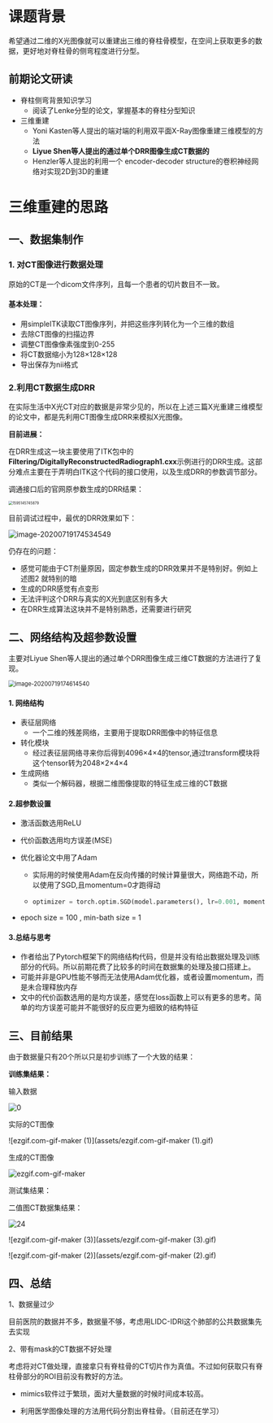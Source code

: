 # 课题背景

希望通过二维的X光图像就可以重建出三维的脊柱骨模型，在空间上获取更多的数据，更好地对脊柱骨的侧弯程度进行分型。

## 前期论文研读

- 脊柱侧弯背景知识学习
  - 阅读了Lenke分型的论文，掌握基本的脊柱分型知识
- 三维重建
  - Yoni Kasten等人提出的端对端的利用双平面X-Ray图像重建三维模型的方法
  - **Liyue Shen等人提出的通过单个DRR图像生成CT数据的**
  - Henzler等人提出的利用一个 encoder-decoder structure的卷积神经网络对实现2D到3D的重建



# 三维重建的思路

## 一、数据集制作

### 1. 对CT图像进行数据处理

原始的CT是一个dicom文件序列，且每一个患者的切片数目不一致。

#### **基本处理：**

- 用simpleITK读取CT图像序列，并把这些序列转化为一个三维的数组
- 去除CT图像的扫描边界
- 调整CT图像像素强度到0-255
- 将CT数据缩小为128×128×128
- 导出保存为nii格式

### 2.利用CT数据生成DRR

在实际生活中X光CT对应的数据是非常少见的，所以在上述三篇X光重建三维模型的论文中，都是先利用CT图像生成DRR来模拟X光图像。

**目前进展：**

在DRR生成这一块主要使用了ITK包中的**Filtering/DigitallyReconstructedRadiograph1.cxx**示例进行的DRR生成。这部分难点主要在于弄明白ITK这个代码的接口使用，以及生成DRR的参数调节部分。

调通接口后的官网原参数生成的DRR结果：

<img src="README.assets/1595145745879.png" alt="1595145745879" style="zoom:50%;" />

目前调试过程中，最优的DRR效果如下：

![image-20200719174534549](README.assets/image-20200719174534549.png)

仍存在的问题：

- 感觉可能由于CT剂量原因，固定参数生成的DRR效果并不是特别好。例如上述图2 就特别的暗
- 生成的DRR感觉有点变形
- 无法评判这个DRR与真实的X光到底区别有多大
- 在DRR生成算法这块并不是特别熟悉，还需要进行研究



## 二、网络结构及超参数设置

主要对Liyue Shen等人提出的通过单个DRR图像生成三维CT数据的方法进行了复现。

<img src="assets/image-20200719174614540.png" alt="image-20200719174614540" style="zoom:80%;" />

#### 1. 网络结构

- 表征层网络
  - 一个二维的残差网络，主要用于提取DRR图像中的特征信息
- 转化模块
  - 经过表征层网络寻来你后得到4096×4×4的tensor,通过transform模块将这个tensor转为2048×2×4×4
- 生成网络
  - 类似一个解码器，根据二维图像提取的特征生成三维的CT数据

#### 2.超参数设置

- 激活函数选用ReLU

- 代价函数选用均方误差(MSE)

- 优化器论文中用了Adam

  - 实际用的时候使用Adam在反向传播的时候计算量很大，网络跑不动，所以使用了SGD,且momentum=0才跑得动

  - ```python
    optimizer = torch.optim.SGD(model.parameters(), lr=0.001, momentum=0)
    ```

- epoch size = 100  , min-bath size = 1

#### 3.总结与思考

- 作者给出了Pytorch框架下的网络结构代码，但是并没有给出数据处理及训练部分的代码。所以前期花费了比较多的时间在数据集的处理及接口搭建上。
- 可能并非是GPU性能不够而无法使用Adam优化器，或者设置momentum，而是未合理释放内存
- 文中的代价函数选用的是均方误差，感觉在loss函数上可以有更多的思考。简单的均方误差可能并不能很好的反应更为细致的结构特征

## 三、目前结果

由于数据量只有20个所以只是初步训练了一个大致的结果：

**训练集结果：**

输入数据

![0](assets/0.png)

实际的CT图像

![ezgif.com-gif-maker (1)](assets/ezgif.com-gif-maker (1).gif)

生成的CT图像

![ezgif.com-gif-maker](assets/ezgif.com-gif-maker.gif)

测试集结果：



二值图CT数据集结果：

![24](assets/24.png)

![ezgif.com-gif-maker (3)](assets/ezgif.com-gif-maker (3).gif)

![ezgif.com-gif-maker (2)](assets/ezgif.com-gif-maker (2).gif)

## 四、总结

1、数据量过少

目前医院的数据并不多，数据量不够，考虑用LIDC-IDRI这个肺部的公共数据集先去实现

2、带有mask的CT数据不好处理

考虑将对CT做处理，直接拿只有脊柱骨的CT切片作为真值。不过如何获取只有脊柱骨部分的ROI目前没有教好的方法。

- mimics软件过于繁琐，面对大量数据的时候时间成本较高。

- 利用医学图像处理的方法用代码分割出脊柱骨。（目前还在学习）

